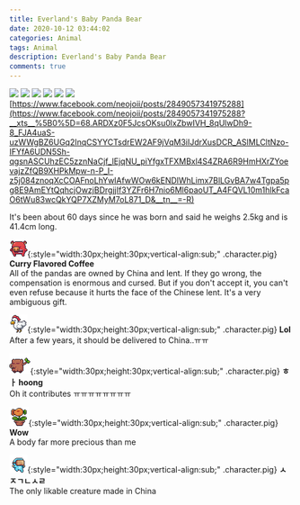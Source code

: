 ```yaml
---
title: Everland's Baby Panda Bear
date: 2020-10-12 03:44:02
categories: Animal
tags: Animal
description: Everland's Baby Panda Bear
comments: true
---
```


![](https://blog.kakaocdn.net/dn/dXAGCj/btqKDaYo61j/rWTJMCJVKeEddgsifQmkQ0/img.jpg)       ![](https://blog.kakaocdn.net/dn/ccnbQi/btqKxPVjWO4/hhdZKIMEzmp4yJITHIW7kk/img.jpg)       ![](https://blog.kakaocdn.net/dn/bHaGMk/btqKxmTkZQg/nRqHzkcHQDPfQrJSwmLpXK/img.jpg)       ![](https://blog.kakaocdn.net/dn/GgZ4m/btqKy7nPK5C/cmLJwKdL6uykcC0qUWGoh1/img.jpg)       ![](https://blog.kakaocdn.net/dn/cHJoBd/btqKy6WK1lH/h7IE4zncIkdYHbT6bisFa0/img.jpg)       ![](https://blog.kakaocdn.net/dn/y9C5l/btqKAzRUFGp/KRLa0YAkohKRG1ZqYDbKP0/img.jpg)  [https://www.facebook.com/neojoii/posts/2849057341975288](https://www.facebook.com/neojoii/posts/2849057341975288?__xts__%5B0%5D=68.ARDXz0F5JcsOKsu0lxZbwIVH_8qUlwDh9-8_FJA4uaS-uzWWgBZ6UGq2InqCSYYCTsdrEW2AF9jVqM3iIJdrXusDCR_ASlMLCltNzo-IFYfA6UDN5Sh-qgsnASCUhzEC5zznNaCjf_lEjqNU_piYfgxTFXMBxl4S4ZRA6R9HmHXrZYoevajzZfQB9XHPkMpw-n-P_I-z5j084znoqXcCOAFnoLhYwlAfwWOw6kENDlWhLimx7BlLGvBA7w4Tgpa5pg8E9AmEYtQqhcjOwzjBDrgjjIf3YZFr6H7nio6Ml6paoUT_A4FQVL10m1hlkFcaO6tWu83wcQkYQP7XZMyM7oL871_D&__tn__=-R)

   It's been about 60 days since he was born and said he weighs 2.5kg and is 41.4cm long.



![comment](/assets/character/pig.png){:style="width:30px;height:30px;vertical-align:sub;" .character.pig} __Curry Flavored Coffee__  
All of the pandas are owned by China and lent. If they go wrong, the compensation is enormous and cursed. But if you don't accept it, you can't even refuse because it hurts the face of the Chinese lent. It's a very ambiguous gift.

![comment](/assets/character/chicken.png){:style="width:30px;height:30px;vertical-align:sub;" .character.pig} __Lol__   
After a few years, it should be delivered to China..ㅠㅠ  

![comment](/assets/character/trunk.png){:style="width:30px;height:30px;vertical-align:sub;" .character.pig} __ㅎㅏ hoong__   
Oh it contributes ㅠㅠㅠㅠㅠㅠㅠㅠ  

![comment](/assets/character/plant.png){:style="width:30px;height:30px;vertical-align:sub;" .character.pig} __Wow__   
A body far more precious than me  

![comment](/assets/character/goggle.png){:style="width:30px;height:30px;vertical-align:sub;" .character.pig} __ㅅㅈㄱㄴㅅㄹ__   
The only likable creature made in China  
